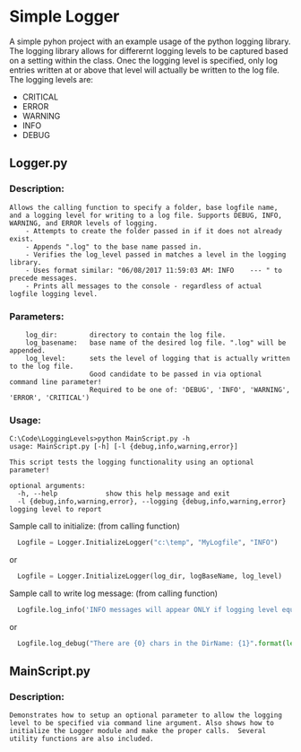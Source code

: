 # Simple Logger

A simple pyhon project with an example usage of the python logging library.  The logging library allows for differernt logging levels to be captured based on a setting within the class.  Onec the logging level is specified, only log entries written at or above that level will actually be written to the log file.  The logging levels are:
* CRITICAL
* ERROR
* WARNING
* INFO
* DEBUG


##  Logger.py
###  Description:
    Allows the calling function to specify a folder, base logfile name, and a logging level for writing to a log file. Supports DEBUG, INFO, WARNING, and ERROR levels of logging.
        - Attempts to create the folder passed in if it does not already exist.
        - Appends ".log" to the base name passed in.
        - Verifies the log_level passed in matches a level in the logging library.
        - Uses format similar: "06/08/2017 11:59:03 AM: INFO	--- " to precede messages.
        - Prints all messages to the console - regardless of actual logfile logging level.

###  Parameters:
        log_dir:        directory to contain the log file.
        log_basename:   base name of the desired log file. ".log" will be appended.
        log_level:      sets the level of logging that is actually written to the log file.
                        Good candidate to be passed in via optional command line parameter!
                        Required to be one of: 'DEBUG', 'INFO', 'WARNING', 'ERROR', 'CRITICAL')

###  Usage:
```shell
C:\Code\LoggingLevels>python MainScript.py -h
usage: MainScript.py [-h] [-l {debug,info,warning,error}]

This script tests the logging functionality using an optional parameter!

optional arguments:
  -h, --help            show this help message and exit
  -l {debug,info,warning,error}, --logging {debug,info,warning,error}    logging level to report
```


  Sample call to initialize:  (from calling function)
```python
  Logfile = Logger.InitializeLogger("c:\temp", "MyLogfile", "INFO")
```
or
```python
  Logfile = Logger.InitializeLogger(log_dir, logBaseName, log_level)
```

Sample call to write log message:  (from calling function)
```python
  Logfile.log_info('INFO messages will appear ONLY if logging level equals INFO!')
```
or
```python
  Logfile.log_debug("There are {0} chars in the DirName: {1}".format(len(log_dir), log_dir))
```

##  MainScript.py
###  Description:
    Demonstrates how to setup an optional parameter to allow the logging level to be specified via command line argument. Also shows how to initialize the Logger module and make the proper calls.  Several utility functions are also included.
